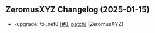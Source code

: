 ## ZeromusXYZ Changelog (2025-01-15)
- -upgrade: to .net8 [[#8](https://github.com/ZeromusXYZ/AAEmu-Packer/pull/8), [patch](https://github.com/ZeromusXYZ/AAEmu-Packer/pull/8.patch)] (ZeromusXYZ)
